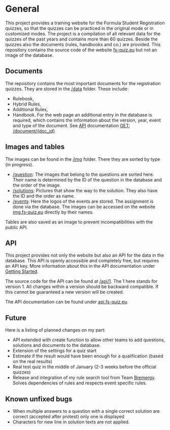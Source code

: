 # General
This project provides a training website for the Formula Student Registration quizzes, so that the quizzes can be practiced in the original mode or in customized modes. The project is a compilation of all relevant data for the quizzes of the past years and contains more than 60 quizzes. Beside the quizzes also the documents (rules, handbooks and co.) are provided. This repository contains the source code of the website [fs-quiz.eu](https://fs-quiz.eu/) but not an image of the database.

## Documents
The repository contains the most important documents for the registration quizzes. They are stored in the [/data](/doc) folder. These include:
- Rulebook,
- Hybrid Rules,
- Additional Rules,
- Handbook.
For the web page an additional entry in the database is required, which contains the information about the version, year, event and type of the document.
See [API](https://api.fs-quiz.eu/) documentation [GET: /document/{doc_id}](https://api.fs-quiz.eu/#get-document)

## Images and tables
The images can be found in the [/img](/img) folder. There they are sorted by type (in progress).  
- [/question](/img/question): The images that belong to the questions are sorted here. Their name is determined by the ID of the question in the database and the order of the image.
- [/solutions](/img/solutions): Pictures that show the way to the solution. They also have the ID and the order as name.
- [/events](/img/events): Here the logos of the events are stored. The assignment is done via the database.
The images can be accessed on the website [img.fs-quiz.eu](https://img.fs-quiz.eu/) directly by their names.

Tables are also saved as an image to prevent incompatibilities with the public API.

## API
This project provides not only the website but also an API for the data in the database. This API is openly accessible and completely free, but requires an API key. More information about this in the API documentation under [Getting Started](https://api.fs-quiz.eu/#Getting).

The source code for the API can be found at [/api/1](/api/1). The 1 here stands for version 1. All changes within a version should be backward compatible. If this cannot be guaranteed a new version will be created.

The API documentation can be found under [api.fs-quiz.eu](https://api.fs-quiz.eu).

## Future
Here is a listing of planned changes on my part:
- API extended with create function to allow other teams to add questions, solutions and documents to the database.
- Extension of the settings for a quiz start
- Estimate if the result would have been enough for a qualification (based on the real results)
- Real test quiz in the middle of January (2-3 weeks before the official quizzes)
- Release and integration of my rule search tool from Team [Bremergy](https://bremergy.de/). Solves dependencies of rules and respects event specific rules.

## Known unfixed bugs
- When multiple answers to a question with a single correct solution are correct (accepted after protest) only one is displayed
- Characters for new line in solution texts are not applied.

